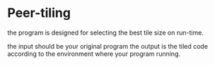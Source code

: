 # Peer-tiling

the program is designed for selecting the best tile size on run-time.

the input should be your original program
the output is the tiled code according to the environment where your program running.
